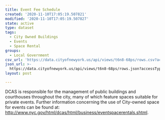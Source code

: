 ```yaml
---
title: Event Fee Schedule
created: '2020-11-10T17:05:19.507821'
modified: '2020-11-10T17:05:19.507827'
state: active
type: dataset
tags:
  - City Owned Buildings
  - Events
  - Space Rental
groups:
  - Local Government
csv_url: 'https://data.cityofnewyork.us/api/views/t6n8-68ps/rows.csv?accessType=DOWNLOAD'
json_url: >-
  https://data.cityofnewyork.us/api/views/t6n8-68ps/rows.json?accessType=DOWNLOAD
layout: post

---
```

DCAS is responsible for the management of public buildings and courthouses throughout the city, many of which feature spaces suitable for private events.  Further information concerning the use of City-owned space for events can be found at: http://www.nyc.gov/html/dcas/html/business/eventspacerentals.shtml.
